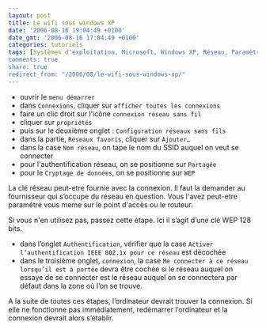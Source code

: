 ```yaml
---
layout: post
title: Le wifi sous windows XP
date: '2006-08-16 19:04:49 +0100'
date_gmt: '2006-08-16 17:04:49 +0100'
categories: tutoriels
tags: [Systèmes d'exploitation, Microsoft, Windows XP, Réseau, Paramètres, Wifi]
comments: true
share: true
redirect_from: "/2006/08/le-wifi-sous-windows-xp/"
---
```


 * ouvrir le `menu démarrer`
 * dans `Connexions`, cliquer sur `afficher toutes les connexions`
 * faire un clic droit sur l'icône `connexion réseau sans fil`
 * cliquer sur `propriétés`
 * puis sur le deuxième onglet : `Configuration réseaux sans fils`
 * dans la partie, `Réseaux favoris`, cliquer sur `Ajouter…`
 * dans la case `Nom réseau`, on tape le nom du SSID auquel on veut se connecter
 * pour l'authentification réseau, on se positionne sur `Partagée`
 * pour le `Cryptage de données`, on se positionne sur `WEP`

La clé réseau peut-etre fournie avec la connexion. Il faut la demander au fournisseur qui s’occupe du réseau en question. Vous l'avez peut-etre paramétré vous meme sur le point d'accès ou le routeur.

Si vous n'en utilisez pas, passez cette étape. Ici il s’agit d’une clé WEP 128 bits.

 * dans l’onglet `Authentification`, vérifier que la case `Activer l’authentification IEEE 802.1x pour ce réseau` est décochée
 * dans le troisième onglet, `connexion`, la case `Me connecter à ce réseau lorsqu’il est à portée` devra être cochée si le réseau auquel on essaye de se connecter est le réseau auquel on se connectera par défaut dans la zone où l’on se trouve.

A la suite de toutes ces étapes, l’ordinateur devrait trouver la connexion. Si elle ne fonctionne pas immédiatement, redémarrer l’ordinateur et la connexion devrait alors s’établir.
